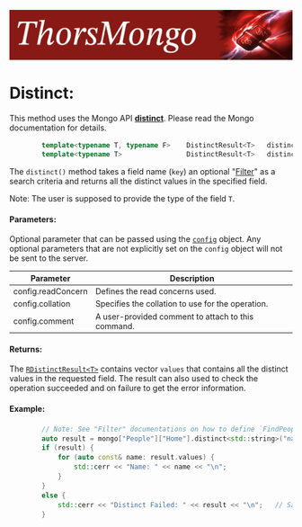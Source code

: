![ThorsMongo](../img/thorsmongo.jpg)

# Distinct:

This method uses the Mongo API [**distinct**](https://www.mongodb.com/docs/manual/reference/command/distinct/). Please read the Mongo documentation for details.

```C++
        template<typename T, typename F>    DistinctResult<T>   distinct(std::string const& key, F const& query, DistinctConfig const& config = DistinctConfig{});
        template<typename T>                DistinctResult<T>   distinct(std::string const& key, DistinctConfig const& config = DistinctConfig{});
```

The `distinct()` method takes a field name (`key`) an optional "[Filter](Filter.md)" as a search criteria and returns all the distinct values in the specified field.

Note: The user is supposed to provide the type of the field `T`.

#### Parameters:
Optional parameter that can be passed using the [`config`](../src/ThorsMongo/ThorsMongoDistinct.h#L10-L24) object. Any optional parameters that are not explicitly set on the `config` object will not be sent to the server.

| Parameter | Description |
| --------- | ----------- |
| config.readConcern | Defines the read concerns used. |
| config.collation | Specifies the collation to use for the operation. |
| config.comment | A user-provided comment to attach to this command. |


#### Returns:

The [`RDistinctResult<T>`](../src/ThorsMongo/ThorsMongoDistinct.h#L26-L30) contains vector `values` that contains all the distinct values in the requested field. The result  can also used to check the operation succeeded and on failure to get the error information.

#### Example:

```C++
        // Note: See "Filter" documentations on how to define `FindPeopleOver`
        auto result = mongo["People"]["Home"].distinct<std::string>("name", FindPeopleOver(90));
        if (result) {
            for (auto const& name: result.values) {
                std::cerr << "Name: " << name << "\n";
            }
        }
        else {
            std::cerr << "Distinct Failed: " << result << "\n";   // Same as result.getHRErrorMessage()
        }
```

